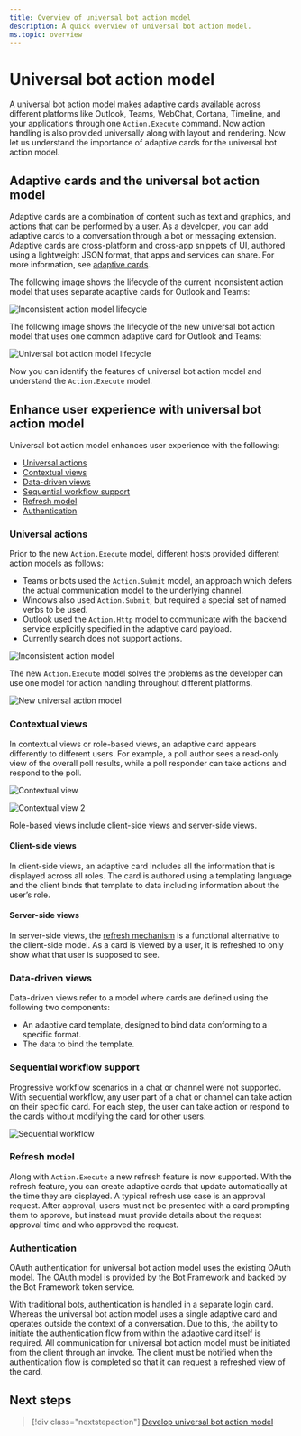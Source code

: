 ```yaml
---
title: Overview of universal bot action model
description: A quick overview of universal bot action model.
ms.topic: overview
---
```


# Universal bot action model

A universal bot action model makes adaptive cards available across different platforms like Outlook, Teams, WebChat, Cortana, Timeline, and your applications through one `Action.Execute` command. Now action handling is also provided universally along with layout and rendering. Now let us understand the importance of adaptive cards for the universal bot action model.

## Adaptive cards and the universal bot action model

Adaptive cards are a combination of content such as text and graphics, and actions that can be performed by a user. As a developer, you can add adaptive cards to a conversation through a bot or messaging extension. Adaptive cards are cross-platform and cross-app snippets of UI, authored using a lightweight JSON format, that apps and services can share. For more information, see [adaptive cards](http://adaptivecards.io/).

The following image shows the lifecycle of the current inconsistent action model that uses separate adaptive cards for Outlook and Teams:

![Inconsistent action model lifecycle](~/assets/images/bots/inconsistent-action-model-lifecycle.png)

The following image shows the lifecycle of the new universal bot action model that uses one common adaptive card for Outlook and Teams:

![Universal bot action model lifecycle](~/assets/images/bots/universal-action-model-lifecycle.png)

Now you can identify the features of universal bot action model and understand the `Action.Execute` model.

## Enhance user experience with universal bot action model

Universal bot action model enhances user experience with the following:

* [Universal actions](#universal-actions)
* [Contextual views](#contextual-views)
* [Data-driven views](#data-driven-views)
* [Sequential workflow support](#sequential-workflow-support)
* [Refresh model](#refresh-model)
* [Authentication](#authentication)

### Universal actions

Prior to the new `Action.Execute` model, different hosts provided different action models as follows:

* Teams or bots used the `Action.Submit` model, an approach which defers the actual communication model to the underlying channel.
* Windows also used `Action.Submit`, but required a special set of named verbs to be used.
* Outlook used the `Action.Http` model to communicate with the backend service explicitly specified in the adaptive card payload.
* Currently search does not support actions.

![Inconsistent action model](~/assets/images/bots/inconsistent-action-model.png)

The new `Action.Execute` model solves the problems as the developer can use one model for action handling throughout different platforms.

![New universal action model](~/assets/images/bots/new-universal-action-model.png)

### Contextual views

In contextual views or role-based views, an adaptive card appears differently to different users. For example, a poll author sees a read-only view of the overall poll results, while a poll responder can take actions and respond to the poll.

![Contextual view](~/assets/images/bots/contextual-views.png)

![Contextual view 2](~/assets/images/bots/contextual-views2.png)

Role-based views include client-side views and server-side views.

#### Client-side views

In client-side views, an adaptive card includes all the information that is displayed across all roles. The card is authored using a templating language and the client binds that template to data including information about the user’s role.

#### Server-side views

In server-side views, the [refresh mechanism](#refresh-feature) is a functional alternative to the client-side model. As a card is viewed by a user, it is refreshed to only show what that user is supposed to see.

### Data-driven views

Data-driven views refer to a model where cards are defined using the following two components:

* An adaptive card template, designed to bind data conforming to a specific format.
* The data to bind the template.

### Sequential workflow support

Progressive  workflow scenarios in a chat or channel were not supported. With sequential workflow, any user part of a chat or channel can take action on their specific card. For each step, the user can take action or respond to the cards without modifying the card for other users.

![Sequential workflow](~/assets/images/bots/sequentialworkflow.png)

### Refresh model

Along with `Action.Execute` a new refresh feature is now supported. With the refresh feature, you can create adaptive cards that update automatically at the time they are displayed. A typical refresh use case is an approval request. After approval, users must not be presented with a card prompting them to approve, but instead must provide details about the request approval time and who approved the request.

### Authentication

OAuth authentication for universal bot action model uses the existing OAuth model. The OAuth model is provided by the Bot Framework and backed by the Bot Framework token service.

With traditional bots, authentication is handled in a separate login card. Whereas the universal bot action model uses a single adaptive card and operates outside the context of a conversation. Due to this, the ability to initiate the authentication flow from within the adaptive card itself is required. All communication for universal bot action model must be initiated from the client through an invoke. The client must be notified when the authentication flow is completed so that it can request a refreshed view of the card.

## Next steps

> [!div class="nextstepaction"]
> [Develop universal bot action model](Develop-universal-bot-action-model.md)